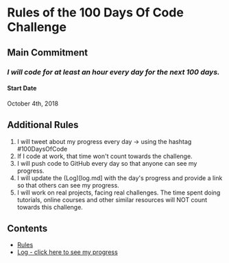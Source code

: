 # Rules of the 100 Days Of Code Challenge

## Main Commitment
### *I will code for at least an hour every day for the next 100 days.*

#### Start Date
October 4th, 2018

## Additional Rules
1. I will tweet about my progress every day -> using the hashtag #100DaysOfCode
2. If I code at work, that time won't count towards the challenge.
3. I will push code to GitHub every day so that anyone can see my progress.
4. I will update the (Log)[log.md] with the day's progress and provide a link so that others can see my progress.
5. I will work on real projects, facing real challenges. The time spent doing tutorials, online courses and other similar resources will NOT count towards this challenge.


## Contents
* [Rules](rules.md)
* [Log - click here to see my progress](log.md)

